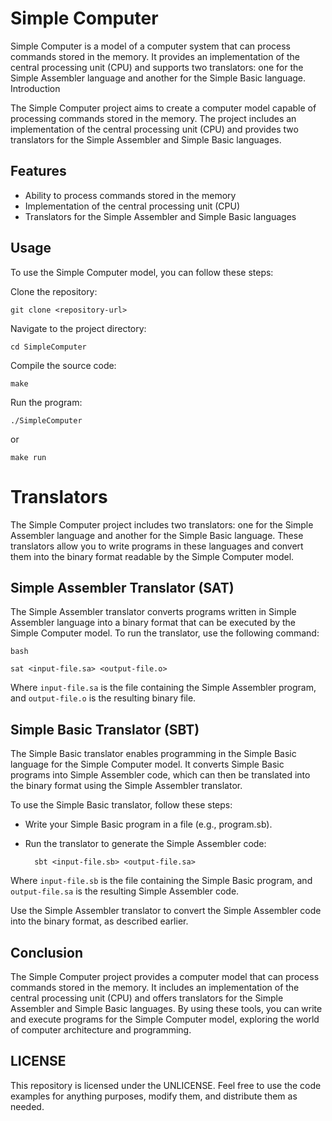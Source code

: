 # Simple Computer

Simple Computer is a model of a computer system that can process commands stored in the memory. It provides an implementation of the central processing unit (CPU) and supports two translators: one for the Simple Assembler language and another for the Simple Basic language.
Introduction

The Simple Computer project aims to create a computer model capable of processing commands stored in the memory. The project includes an implementation of the central processing unit (CPU) and provides two translators for the Simple Assembler and Simple Basic languages.

## Features
- Ability to process commands stored in the memory
- Implementation of the central processing unit (CPU)
- Translators for the Simple Assembler and Simple Basic languages

## Usage

To use the Simple Computer model, you can follow these steps:

Clone the repository:

    git clone <repository-url>
    
Navigate to the project directory:

    cd SimpleComputer
    
Compile the source code:

    make

Run the program:

    ./SimpleComputer

or

    make run

# Translators

The Simple Computer project includes two translators:
one for the Simple Assembler language and another for the Simple Basic language. These translators allow you to write programs in these languages and convert them into the binary format readable by the Simple Computer model.

## Simple Assembler Translator (SAT)

The Simple Assembler translator converts programs written in Simple Assembler language into a binary format that can be executed by the Simple Computer model. To run the translator, use the following command:

    bash

    sat <input-file.sa> <output-file.o>

Where `input-file.sa` is the file containing the Simple Assembler program, and `output-file.o` is the resulting binary file.


## Simple Basic Translator (SBT)

The Simple Basic translator enables programming in the Simple Basic language for the Simple Computer model. It converts Simple Basic programs into Simple Assembler code, which can then be translated into the binary format using the Simple Assembler translator.

To use the Simple Basic translator, follow these steps:
- Write your Simple Basic program in a file (e.g., program.sb).
- Run the translator to generate the Simple Assembler code:
        
        sbt <input-file.sb> <output-file.sa>

Where `input-file.sb` is the file containing the Simple Basic program, and `output-file.sa` is the resulting Simple Assembler code.

Use the Simple Assembler translator to convert the Simple Assembler code into the binary format, as described earlier.

## Conclusion

The Simple Computer project provides a computer model that can process commands stored in the memory. It includes an implementation of the central processing unit (CPU) and offers translators for the Simple Assembler and Simple Basic languages. By using these tools, you can write and execute programs for the Simple Computer model, exploring the world of computer architecture and programming.

## LICENSE

This repository is licensed under the UNLICENSE. Feel free to use the code examples for anything purposes, modify them, and distribute them as needed.
